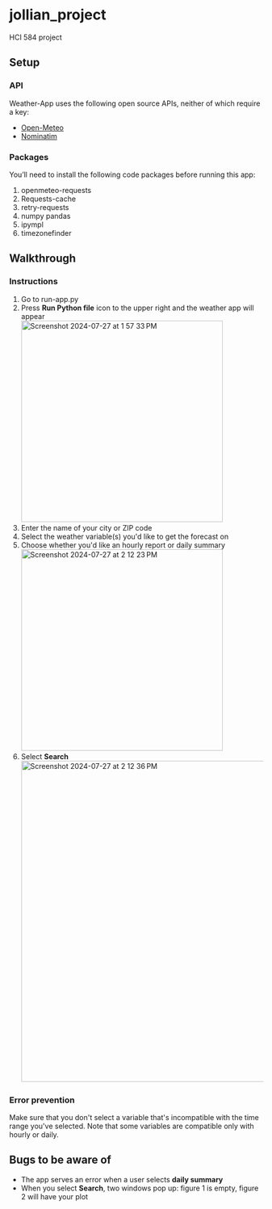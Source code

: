 # jollian_project
HCI 584 project

## Setup ##

### API ###
Weather-App uses the following open source APIs, neither of which require a key:
- [Open-Meteo](https://open-meteo.com/)
- [Nominatim](https://nominatim.org/release-docs/latest/)

### Packages ###
You’ll need to install the following code packages before running this app:
1. openmeteo-requests
2. Requests-cache 
3. retry-requests 
4. numpy pandas
5. ipympl
6. timezonefinder

## Walkthrough ##

### Instructions ###
1. Go to run-app.py
2. Press **Run Python file** icon to the upper right and the weather app will appear
<br><img width="399" alt="Screenshot 2024-07-27 at 1 57 33 PM" src="https://github.com/user-attachments/assets/bbb50f76-3ead-4a48-8d4d-25932f303b0b"> <br>
3. Enter the name of your city or ZIP code
4. Select the weather variable(s) you'd like to get the forecast on
5. Choose whether you'd like an hourly report or daily summary
<br><img width="399" alt="Screenshot 2024-07-27 at 2 12 23 PM" src="https://github.com/user-attachments/assets/8bfde770-5e13-4dd8-889c-478eca93ffc5"><br>
6. Select **Search**
<br> <img width="636" alt="Screenshot 2024-07-27 at 2 12 36 PM" src="https://github.com/user-attachments/assets/09170b2b-5517-4ebb-9f61-013e1dc20f75"><br>
   
 ### Error prevention ###
Make sure that you don't select a variable that's incompatible with the time range you've selected. Note that some variables are compatible only with hourly or daily.

## Bugs to be aware of ##
- The app serves an error when a user selects **daily summary**
- When you select **Search**, two windows pop up: figure 1 is empty, figure 2 will have your plot

